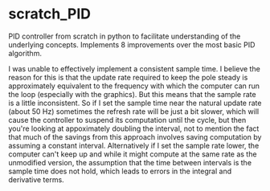 # scratch_PID
PID controller from scratch in python to facilitate understanding of the underlying concepts. Implements 8 improvements over the most basic PID algorithm. 

I was unable to effectively implement a consistent sample time. I believe the reason for this is that the update rate required to keep the pole steady is approximately equivalent to the frequency with which the computer can run the loop (especially with the graphics). But this means that the sample rate is a little inconsistent. So if I set the sample time near the natural update rate (about 50 Hz) sometimes the refresh rate will be just a bit slower, which will cause the controller to suspend its computation until the cycle, but then you're looking at appoximately doubling the interval, not to mention the fact that much of the savings from this approach involves saving computation by assuming a constant interval. Alternatively if I set the sample rate lower, the computer can't keep up and while it might compute at the same rate as the unmodified version, the assumption that the time between intervals is the sample time does not hold, which leads to errors in the integral and derivative terms. 

